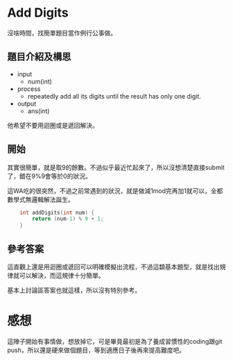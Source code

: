 # Add Digits
沒啥時間，找簡單題目當作例行公事做。

## 題目介紹及構思
- input
  - num(int)
- process
  - repeatedly add all its digits until the result has only one digit.
- output
  - ans(int)

他希望不要用迴圈或是遞回解決。

## 開始
其實很簡單，就是取9的餘數。不過似乎最近忙起來了，所以沒想清楚直接submit了，錯在9%9會等於0的狀況。

這WA吃的很突然，不過之前常遇到的狀況，就是做減1mod完再加1就可以，全都數學式無邏輯解法誕生。

```C++ =
    int addDigits(int num) {
        return (num-1) % 9 + 1;
    }
```

## 參考答案
這直觀上還是用迴圈或遞回可以明確模擬出流程，不過這纇基本題型，就是找出規律就可以解決，而這規律十分簡單。

基本上討論區答案也就這樣，所以沒有特別參考。

# 感想
這陣子開始有事情做，想放掉它，可是畢竟最初是為了養成習慣性的coding跟git push，所以還是硬來做個題目，等到適應日子後再來提高難度吧。